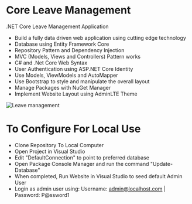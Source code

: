 # Core Leave Management
.NET Core Leave Management Application
- Build a fully data driven web application using cutting edge technology 
- Database using Entity Framework Core
- Repository Pattern and Dependency Injection
- MVC (Models, Views and Controllers) Pattern works
- C# and .Net Core Web Syntax
- User Authentication using ASP.NET Core Identity
- Use Models, ViewModels and AutoMapper 
- Use Bootstrap to style and manipulate the overall layout
- Manage Packages with NuGet Manager
- Implement Website Layout using AdminLTE Theme

![Leave management](https://user-images.githubusercontent.com/29182508/92605093-1e624780-f2d3-11ea-83db-bd5e8c81f649.png)

# To Configure For Local Use
- Clone Repository To Local Computer
- Open Project in Visual Studio
- Edit "DefaultConnection" to point to preferred database
- Open Package Console Manager and run the command "Update-Database"
- When completed, Run Website in Visual Studio to seed default Admin User
- Login as admin user using: Username: admin@localhost.com | Password: P@ssword1
